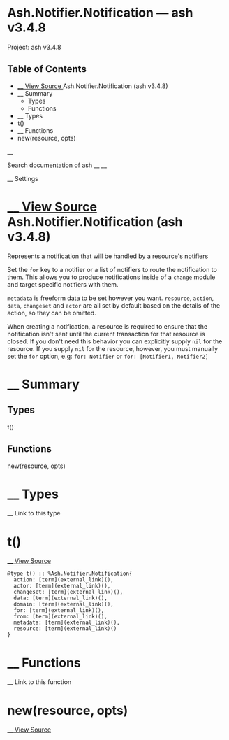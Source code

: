 # Ash.Notifier.Notification — ash v3.4.8

Project: ash v3.4.8

## Table of Contents

- [ __ View Source ](external_link) Ash.Notifier.Notification (ash v3.4.8)
- __ Summary
  - Types
  - Functions
- __ Types
- t()
- __ Functions
- new(resource, opts)

__

Search documentation of ash __ __

__ Settings

#  [ __ View Source ](external_link) Ash.Notifier.Notification (ash v3.4.8)

Represents a notification that will be handled by a resource's notifiers

Set the `for` key to a notifier or a list of notifiers to route the notification to them. This allows you to produce notifications inside of a `change` module and target specific notifiers with them.

`metadata` is freeform data to be set however you want. `resource`, `action`, `data`, `changeset` and `actor` are all set by default based on the details of the action, so they can be omitted.

When creating a notification, a resource is required to ensure that the notification isn't sent until the current transaction for that resource is closed. If you don't need this behavior you can explicitly supply `nil` for the resource. If you supply `nil` for the resource, however, you must manually set the `for` option, e.g: `for: Notifier` or `for: [Notifier1, Notifier2]`

#  __ Summary

##  Types

t()

##  Functions

new(resource, opts)

#  __ Types

__ Link to this type

# t()

[ __ View Source ](external_link)
    
    
    @type t() :: %Ash.Notifier.Notification{
      action: [term](external_link)(),
      actor: [term](external_link)(),
      changeset: [term](external_link)(),
      data: [term](external_link)(),
      domain: [term](external_link)(),
      for: [term](external_link)(),
      from: [term](external_link)(),
      metadata: [term](external_link)(),
      resource: [term](external_link)()
    }

#  __ Functions

__ Link to this function

# new(resource, opts)

[ __ View Source ](external_link)
